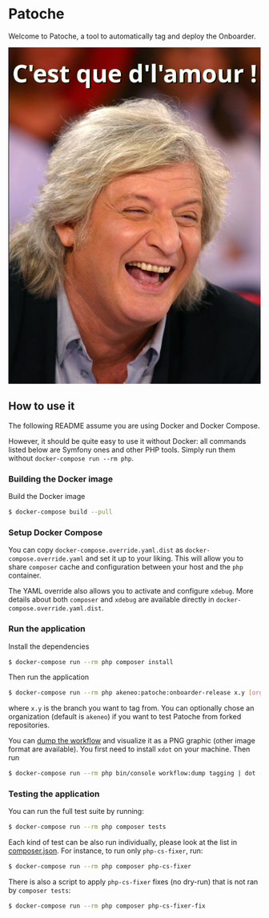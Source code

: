 # Patoche

Welcome to Patoche, a tool to automatically tag and deploy the Onboarder.

![Patoche](patoche.jpg)

## How to use it

The following README assume you are using Docker and Docker Compose.

However, it should be quite easy to use it without Docker: all commands listed below are Symfony ones and other PHP tools. Simply run them without `docker-compose run --rm php`.

### Building the Docker image

Build the Docker image
```bash
$ docker-compose build --pull
```

### Setup Docker Compose

You can copy `docker-compose.override.yaml.dist` as `docker-compose.override.yaml` and set it up to your liking.
This will allow you to share `composer` cache and configuration between your host and the `php` container.

The YAML override also allows you to activate and configure `xdebug`.
More details about both `composer` and `xdebug` are available directly in `docker-compose.override.yaml.dist`.

### Run the application

Install the dependencies
```bash
$ docker-compose run --rm php composer install
```

Then run the application
```bash
$ docker-compose run --rm php akeneo:patoche:onboarder-release x.y [organization]
```
where `x.y` is the branch you want to tag from. You can optionally chose an organization (default is `akeneo`) if you want to test Patoche from forked repositories.

You can [dump the workflow](https://symfony.com/doc/current/workflow/dumping-workflows.html) and visualize it as a PNG graphic (other image format are available).
You first need to install `xdot` on your machine. Then run
```bash
$ docker-compose run --rm php bin/console workflow:dump tagging | dot -Tpng -o tagging_workflow.png && xdg-open tagging_workflow.png
```

### Testing the application

You can run the full test suite by running:
```bash
$ docker-compose run --rm php composer tests
```

Each kind of test can be also run individually, please look at the list in [composer.json](https://github.com/akeneo/patrick-tag/blob/master/composer.json).
For instance, to run only `php-cs-fixer`, run:
```bash
$ docker-compose run --rm php composer php-cs-fixer
```

There is also a script to apply `php-cs-fixer` fixes (no dry-run) that is not ran by `composer tests`:
```bash
$ docker-compose run --rm php composer php-cs-fixer-fix
```
